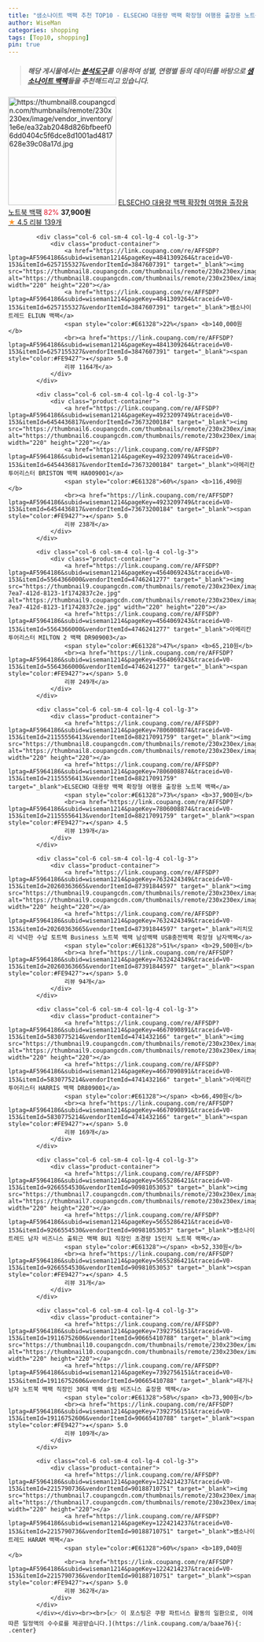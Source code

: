 ```yaml
---
title: "샘소나이트 백팩 추천 TOP10 - ELSECHO 대용량 백팩 확장형 여행용 출장용 노트북 백팩"
author: WiseMan
categories: shopping
tags: [Top10, shopping]
pin: true
---
```


> ##### 해당 게시물에서는 [**분석도구**](https://itemscout.io/)를 이용하여 **성별**, **연령별** 등의 데이터를 바탕으로 [**샘소나이트 백팩**](https://link.coupang.com/a/baae76)들을 추천해드리고 있습니다.
<div class="container"><div class="row">
            <div class="col-6 col-sm-4 col-lg-4 col-lg-3">
                <div class="product-container">
                    <a href="https://link.coupang.com/re/AFFSDP?lptag=AF5964186&subid=wiseman1214&pageKey=7806008874&traceid=V0-153&itemId=21155556414&vendorItemId=88217091769" target="_blank"><img src="https://thumbnail8.coupangcdn.com/thumbnails/remote/230x230ex/image/vendor_inventory/1e6e/ea32ab2048d826bfbeef06dd0404c5f6dce8d1001ad4817628e39c08a17d.jpg" alt="https://thumbnail8.coupangcdn.com/thumbnails/remote/230x230ex/image/vendor_inventory/1e6e/ea32ab2048d826bfbeef06dd0404c5f6dce8d1001ad4817628e39c08a17d.jpg" width="220" height="220"></a>
                    <a href="https://link.coupang.com/re/AFFSDP?lptag=AF5964186&subid=wiseman1214&pageKey=7806008874&traceid=V0-153&itemId=21155556414&vendorItemId=88217091769" target="_blank">ELSECHO 대용량 백팩 확장형 여행용 출장용 노트북 백팩</a>
                    <span style="color:#E61328">82%</span> <b>37,900원</b>
                    <br><a href="https://link.coupang.com/re/AFFSDP?lptag=AF5964186&subid=wiseman1214&pageKey=7806008874&traceid=V0-153&itemId=21155556414&vendorItemId=88217091769" target="_blank"><span style="color:#FE9427">★</span> 4.5
                    리뷰 139개</a>
                </div>
            </div>
            
            <div class="col-6 col-sm-4 col-lg-4 col-lg-3">
                <div class="product-container">
                    <a href="https://link.coupang.com/re/AFFSDP?lptag=AF5964186&subid=wiseman1214&pageKey=4841309264&traceid=V0-153&itemId=6257155327&vendorItemId=3847607391" target="_blank"><img src="https://thumbnail8.coupangcdn.com/thumbnails/remote/230x230ex/image/vendor_inventory/4143/612ffde3bd9ed113152adce693ad6c34efa1b2a729d95362c56e51cfe1c1.jpg" alt="https://thumbnail8.coupangcdn.com/thumbnails/remote/230x230ex/image/vendor_inventory/4143/612ffde3bd9ed113152adce693ad6c34efa1b2a729d95362c56e51cfe1c1.jpg" width="220" height="220"></a>
                    <a href="https://link.coupang.com/re/AFFSDP?lptag=AF5964186&subid=wiseman1214&pageKey=4841309264&traceid=V0-153&itemId=6257155327&vendorItemId=3847607391" target="_blank">쌤소나이트레드 ELIUN 백팩</a>
                    <span style="color:#E61328">22%</span> <b>140,000원</b>
                    <br><a href="https://link.coupang.com/re/AFFSDP?lptag=AF5964186&subid=wiseman1214&pageKey=4841309264&traceid=V0-153&itemId=6257155327&vendorItemId=3847607391" target="_blank"><span style="color:#FE9427">★</span> 5.0
                    리뷰 1164개</a>
                </div>
            </div>
            
            <div class="col-6 col-sm-4 col-lg-4 col-lg-3">
                <div class="product-container">
                    <a href="https://link.coupang.com/re/AFFSDP?lptag=AF5964186&subid=wiseman1214&pageKey=4923209749&traceid=V0-153&itemId=6454436817&vendorItemId=73673200184" target="_blank"><img src="https://thumbnail6.coupangcdn.com/thumbnails/remote/230x230ex/image/0820_amir_esrgan_inf80k_batch_4_max3k/e552/b39d373bf945a079e4db188d150f1efd13c44a2e088778c55c1f44d28ebe.jpg" alt="https://thumbnail6.coupangcdn.com/thumbnails/remote/230x230ex/image/0820_amir_esrgan_inf80k_batch_4_max3k/e552/b39d373bf945a079e4db188d150f1efd13c44a2e088778c55c1f44d28ebe.jpg" width="220" height="220"></a>
                    <a href="https://link.coupang.com/re/AFFSDP?lptag=AF5964186&subid=wiseman1214&pageKey=4923209749&traceid=V0-153&itemId=6454436817&vendorItemId=73673200184" target="_blank">아메리칸투어리스터 BRISTON 백팩 HA009001</a>
                    <span style="color:#E61328">60%</span> <b>116,490원</b>
                    <br><a href="https://link.coupang.com/re/AFFSDP?lptag=AF5964186&subid=wiseman1214&pageKey=4923209749&traceid=V0-153&itemId=6454436817&vendorItemId=73673200184" target="_blank"><span style="color:#FE9427">★</span> 5.0
                    리뷰 238개</a>
                </div>
            </div>
            
            <div class="col-6 col-sm-4 col-lg-4 col-lg-3">
                <div class="product-container">
                    <a href="https://link.coupang.com/re/AFFSDP?lptag=AF5964186&subid=wiseman1214&pageKey=4564069243&traceid=V0-153&itemId=5564366000&vendorItemId=4746241277" target="_blank"><img src="https://thumbnail9.coupangcdn.com/thumbnails/remote/230x230ex/image/retail/images/2019/05/09/11/5/47c63e6b-7ea7-412d-8123-1f1742837c2e.jpg" alt="https://thumbnail9.coupangcdn.com/thumbnails/remote/230x230ex/image/retail/images/2019/05/09/11/5/47c63e6b-7ea7-412d-8123-1f1742837c2e.jpg" width="220" height="220"></a>
                    <a href="https://link.coupang.com/re/AFFSDP?lptag=AF5964186&subid=wiseman1214&pageKey=4564069243&traceid=V0-153&itemId=5564366000&vendorItemId=4746241277" target="_blank">아메리칸투어리스터 MILTON 2 백팩 DR909003</a>
                    <span style="color:#E61328">47%</span> <b>65,210원</b>
                    <br><a href="https://link.coupang.com/re/AFFSDP?lptag=AF5964186&subid=wiseman1214&pageKey=4564069243&traceid=V0-153&itemId=5564366000&vendorItemId=4746241277" target="_blank"><span style="color:#FE9427">★</span> 5.0
                    리뷰 249개</a>
                </div>
            </div>
            
            <div class="col-6 col-sm-4 col-lg-4 col-lg-3">
                <div class="product-container">
                    <a href="https://link.coupang.com/re/AFFSDP?lptag=AF5964186&subid=wiseman1214&pageKey=7806008874&traceid=V0-153&itemId=21155556413&vendorItemId=88217091759" target="_blank"><img src="https://thumbnail8.coupangcdn.com/thumbnails/remote/230x230ex/image/vendor_inventory/f42a/d889af7cc4df03aeb51fe9e41a3a715dd11305521527dbb05649d22e4343.jpg" alt="https://thumbnail8.coupangcdn.com/thumbnails/remote/230x230ex/image/vendor_inventory/f42a/d889af7cc4df03aeb51fe9e41a3a715dd11305521527dbb05649d22e4343.jpg" width="220" height="220"></a>
                    <a href="https://link.coupang.com/re/AFFSDP?lptag=AF5964186&subid=wiseman1214&pageKey=7806008874&traceid=V0-153&itemId=21155556413&vendorItemId=88217091759" target="_blank">ELSECHO 대용량 백팩 확장형 여행용 출장용 노트북 백팩</a>
                    <span style="color:#E61328">73%</span> <b>37,900원</b>
                    <br><a href="https://link.coupang.com/re/AFFSDP?lptag=AF5964186&subid=wiseman1214&pageKey=7806008874&traceid=V0-153&itemId=21155556413&vendorItemId=88217091759" target="_blank"><span style="color:#FE9427">★</span> 4.5
                    리뷰 139개</a>
                </div>
            </div>
            
            <div class="col-6 col-sm-4 col-lg-4 col-lg-3">
                <div class="product-container">
                    <a href="https://link.coupang.com/re/AFFSDP?lptag=AF5964186&subid=wiseman1214&pageKey=7632424349&traceid=V0-153&itemId=20260363665&vendorItemId=87391844597" target="_blank"><img src="https://thumbnail9.coupangcdn.com/thumbnails/remote/230x230ex/image/0820_amir_esrgan_inf40k_batch_1_max3k/3984/dc30cd682c986ca1213e4fa54eacfae183d6ac0fe94b97a5bfa2b984fca6.jpg" alt="https://thumbnail9.coupangcdn.com/thumbnails/remote/230x230ex/image/0820_amir_esrgan_inf40k_batch_1_max3k/3984/dc30cd682c986ca1213e4fa54eacfae183d6ac0fe94b97a5bfa2b984fca6.jpg" width="220" height="220"></a>
                    <a href="https://link.coupang.com/re/AFFSDP?lptag=AF5964186&subid=wiseman1214&pageKey=7632424349&traceid=V0-153&itemId=20260363665&vendorItemId=87391844597" target="_blank">리치모리 넉넉한 수납 토트백 Business 노트북 백팩 남성백팩 USB충전백팩 확장형 남자백팩</a>
                    <span style="color:#E61328">51%</span> <b>29,500원</b>
                    <br><a href="https://link.coupang.com/re/AFFSDP?lptag=AF5964186&subid=wiseman1214&pageKey=7632424349&traceid=V0-153&itemId=20260363665&vendorItemId=87391844597" target="_blank"><span style="color:#FE9427">★</span> 5.0
                    리뷰 94개</a>
                </div>
            </div>
            
            <div class="col-6 col-sm-4 col-lg-4 col-lg-3">
                <div class="product-container">
                    <a href="https://link.coupang.com/re/AFFSDP?lptag=AF5964186&subid=wiseman1214&pageKey=4667090891&traceid=V0-153&itemId=5830775214&vendorItemId=4741432166" target="_blank"><img src="https://thumbnail9.coupangcdn.com/thumbnails/remote/230x230ex/image/0820_amir_esrgan_inf80k_batch_2_max3k/bfe4/c51bf85b122d423f6d66ab1861c743650ffe6a58390952eb7e9b705b060b.jpg" alt="https://thumbnail9.coupangcdn.com/thumbnails/remote/230x230ex/image/0820_amir_esrgan_inf80k_batch_2_max3k/bfe4/c51bf85b122d423f6d66ab1861c743650ffe6a58390952eb7e9b705b060b.jpg" width="220" height="220"></a>
                    <a href="https://link.coupang.com/re/AFFSDP?lptag=AF5964186&subid=wiseman1214&pageKey=4667090891&traceid=V0-153&itemId=5830775214&vendorItemId=4741432166" target="_blank">아메리칸투어리스터 HARRIS 백팩 DR809001</a>
                    <span style="color:#E61328"></span> <b>66,490원</b>
                    <br><a href="https://link.coupang.com/re/AFFSDP?lptag=AF5964186&subid=wiseman1214&pageKey=4667090891&traceid=V0-153&itemId=5830775214&vendorItemId=4741432166" target="_blank"><span style="color:#FE9427">★</span> 5.0
                    리뷰 169개</a>
                </div>
            </div>
            
            <div class="col-6 col-sm-4 col-lg-4 col-lg-3">
                <div class="product-container">
                    <a href="https://link.coupang.com/re/AFFSDP?lptag=AF5964186&subid=wiseman1214&pageKey=5655286421&traceid=V0-153&itemId=9266554530&vendorItemId=90981053053" target="_blank"><img src="https://thumbnail7.coupangcdn.com/thumbnails/remote/230x230ex/image/vendor_inventory/aa08/52a4ed925f74188d8fac84903e85817fe27e33baec49c0768b77dc9aaf2c.jpeg" alt="https://thumbnail7.coupangcdn.com/thumbnails/remote/230x230ex/image/vendor_inventory/aa08/52a4ed925f74188d8fac84903e85817fe27e33baec49c0768b77dc9aaf2c.jpeg" width="220" height="220"></a>
                    <a href="https://link.coupang.com/re/AFFSDP?lptag=AF5964186&subid=wiseman1214&pageKey=5655286421&traceid=V0-153&itemId=9266554530&vendorItemId=90981053053" target="_blank">쌤소나이트레드 남자 비즈니스 출퇴근 백팩 BU1 직장인 초경량 15인치 노트북 백팩</a>
                    <span style="color:#E61328"></span> <b>52,330원</b>
                    <br><a href="https://link.coupang.com/re/AFFSDP?lptag=AF5964186&subid=wiseman1214&pageKey=5655286421&traceid=V0-153&itemId=9266554530&vendorItemId=90981053053" target="_blank"><span style="color:#FE9427">★</span> 4.5
                    리뷰 31개</a>
                </div>
            </div>
            
            <div class="col-6 col-sm-4 col-lg-4 col-lg-3">
                <div class="product-container">
                    <a href="https://link.coupang.com/re/AFFSDP?lptag=AF5964186&subid=wiseman1214&pageKey=7392756151&traceid=V0-153&itemId=19116752606&vendorItemId=90665410788" target="_blank"><img src="https://thumbnail10.coupangcdn.com/thumbnails/remote/230x230ex/image/vendor_inventory/9414/c4ec0a7719d18bfbc7eab285616ae14ba8d4670e89200d15c914a344912d.png" alt="https://thumbnail10.coupangcdn.com/thumbnails/remote/230x230ex/image/vendor_inventory/9414/c4ec0a7719d18bfbc7eab285616ae14ba8d4670e89200d15c914a344912d.png" width="220" height="220"></a>
                    <a href="https://link.coupang.com/re/AFFSDP?lptag=AF5964186&subid=wiseman1214&pageKey=7392756151&traceid=V0-153&itemId=19116752606&vendorItemId=90665410788" target="_blank">태가나 남자 노트북 백팩 직장인 30대 백팩 슬림 비즈니스 출장용 백팩</a>
                    <span style="color:#E61328">58%</span> <b>73,900원</b>
                    <br><a href="https://link.coupang.com/re/AFFSDP?lptag=AF5964186&subid=wiseman1214&pageKey=7392756151&traceid=V0-153&itemId=19116752606&vendorItemId=90665410788" target="_blank"><span style="color:#FE9427">★</span> 5.0
                    리뷰 109개</a>
                </div>
            </div>
            
            <div class="col-6 col-sm-4 col-lg-4 col-lg-3">
                <div class="product-container">
                    <a href="https://link.coupang.com/re/AFFSDP?lptag=AF5964186&subid=wiseman1214&pageKey=1224214237&traceid=V0-153&itemId=2215790736&vendorItemId=90188710751" target="_blank"><img src="https://thumbnail7.coupangcdn.com/thumbnails/remote/230x230ex/image/vendor_inventory/8b56/5d30860293985e09183ecf4afaed3c108dcff80c40dfa1234ba664f4ba51.png" alt="https://thumbnail7.coupangcdn.com/thumbnails/remote/230x230ex/image/vendor_inventory/8b56/5d30860293985e09183ecf4afaed3c108dcff80c40dfa1234ba664f4ba51.png" width="220" height="220"></a>
                    <a href="https://link.coupang.com/re/AFFSDP?lptag=AF5964186&subid=wiseman1214&pageKey=1224214237&traceid=V0-153&itemId=2215790736&vendorItemId=90188710751" target="_blank">쌤소나이트레드 HARAM 백팩</a>
                    <span style="color:#E61328">60%</span> <b>189,040원</b>
                    <br><a href="https://link.coupang.com/re/AFFSDP?lptag=AF5964186&subid=wiseman1214&pageKey=1224214237&traceid=V0-153&itemId=2215790736&vendorItemId=90188710751" target="_blank"><span style="color:#FE9427">★</span> 5.0
                    리뷰 362개</a>
                </div>
            </div>
            </div></div><br><br>[👉 이 포스팅은 쿠팡 파트너스 활동의 일환으로, 이에 따른 일정액의 수수료를 제공받습니다.](https://link.coupang.com/a/baae76){: .center}